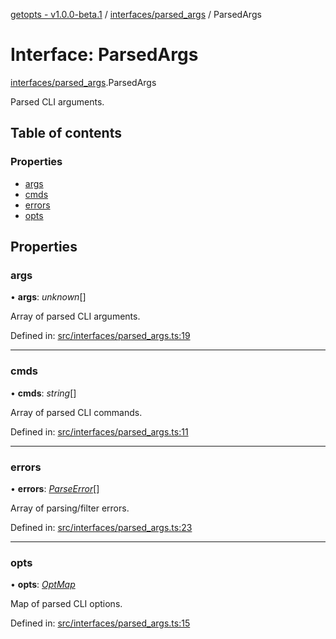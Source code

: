 [getopts - v1.0.0-beta.1](../README.md) / [interfaces/parsed_args](../modules/interfaces_parsed_args.md) / ParsedArgs

# Interface: ParsedArgs

[interfaces/parsed_args](../modules/interfaces_parsed_args.md).ParsedArgs

Parsed CLI arguments.

## Table of contents

### Properties

- [args](interfaces_parsed_args.parsedargs.md#args)
- [cmds](interfaces_parsed_args.parsedargs.md#cmds)
- [errors](interfaces_parsed_args.parsedargs.md#errors)
- [opts](interfaces_parsed_args.parsedargs.md#opts)

## Properties

### args

• **args**: _unknown_[]

Array of parsed CLI arguments.

Defined in: [src/interfaces/parsed_args.ts:19](https://github.com/prasadrajandran/node-getopts/blob/287b5e4/src/interfaces/parsed_args.ts#L19)

---

### cmds

• **cmds**: _string_[]

Array of parsed CLI commands.

Defined in: [src/interfaces/parsed_args.ts:11](https://github.com/prasadrajandran/node-getopts/blob/287b5e4/src/interfaces/parsed_args.ts#L11)

---

### errors

• **errors**: [_ParseError_](../classes/classes_errors.parseerror.md)[]

Array of parsing/filter errors.

Defined in: [src/interfaces/parsed_args.ts:23](https://github.com/prasadrajandran/node-getopts/blob/287b5e4/src/interfaces/parsed_args.ts#L23)

---

### opts

• **opts**: [_OptMap_](../modules/interfaces_opt_map.md#optmap)

Map of parsed CLI options.

Defined in: [src/interfaces/parsed_args.ts:15](https://github.com/prasadrajandran/node-getopts/blob/287b5e4/src/interfaces/parsed_args.ts#L15)
